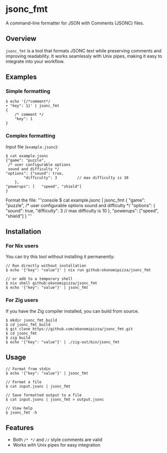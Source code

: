 # jsonc_fmt

A command-line formatter for JSON with Comments (JSONC) files.

## Overview

`jsonc_fmt` is a tool that formats JSONC text while preserving comments and improving readability. It works seamlessly with Unix pipes, making it easy to integrate into your workflow.

## Examples

### Simple formatting
```console
$ echo '{/*comment*/
∙ "key": 1}' | jsonc_fmt
{
    /* comment */
    "key": 1
}
```

### Complex formatting

Input file (`example.jsonc`):
```console
$ cat example.jsonc
{"game": "puzzle",
 /* user configurable options
 sound and difficulty */
"options": {"sound": true,
        "difficulty": 3         // max difficulty is 10
    },
"powerups": [   "speed", "shield"]
}
```

Format the file:
'''console
$ cat example.jsonc | jsonc_fmt
{
    "game": "puzzle",
    /* user configurable options
       sound and difficulty */
    "options": {
        "sound": true,
        "difficulty": 3 // max difficulty is 10
    },
    "powerups": ["speed", "shield"]
}
'''

## Installation

### For Nix users
You can try this tool without installing it permanently:

```console
// Run directly without installation
$ echo '{"key": "value"}' | nix run github:okonomipizza/jsonc_fmt

// or add to a temporary shell
$ nix shell github:okonomipizza/jsonc_fmt
$ echo '{"key": "value"}' | jsonc_fmt
```

### For Zig users
If you have the Zig compiler installed, you can build from source.
```console
$ mkdir jsonc_fmt_build
$ cd jsonc_fmt_build
$ git clone https://github.com/okonomipizza/jsonc_fmt.git
$ cd jsonc_fmt
$ zig build
$ echo '{"key": "value"}' | ./zig-out/bin/jsonc_fmt
```

## Usage
```console
// Format from stdin
$ echo '{"key": "value"}' | jsonc_fmt

// Format a file
$ cat input.jsonc | jsonc_fmt

// Save formatted output to a file
$ cat input.jsonc | jsonc_fmt > output.jsonc

// View help
$ jsonc_fmt -h
```

## Features
- Both `/* */` and `//` style comments are valid
- Works with Unix pipes for easy integration
